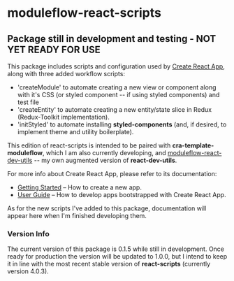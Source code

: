 # moduleflow-react-scripts

## Package still in development and testing - NOT YET READY FOR USE 

This package includes scripts and configuration used by [Create React App](https://github.com/facebook/create-react-app), along with three added workflow scripts:<br>

- 'createModule' to automate creating a new view or component along with it's CSS (or styled component -- if using styled components) and test file<br>
- 'createEntity' to automate creating a new entity/state slice in Redux (Redux-Toolkit implementation).<br>
- 'initStyled' to automate installing **styled-components** (and, if desired, to implement theme and utility boilerplate).<br>

This edition of react-scripts is intended to be paired with **cra-template-moduleflow**, which I am also currently developing, and [moduleflow-react-dev-utils](https://www.npmjs.com/package/moduleflow-react-dev-utils) -- my own augmented version of **react-dev-utils**.<br>

For more info about Create React App, please refer to its documentation:<br>

- [Getting Started](https://facebook.github.io/create-react-app/docs/getting-started) – How to create a new app.
- [User Guide](https://facebook.github.io/create-react-app/) – How to develop apps bootstrapped with Create React App.<br>

As for the new scripts I've added to this package, documentation will appear here when I'm finished developing them.

### Version Info

The current version of this package is 0.1.5 while still in development. Once ready for production the version will be updated to 1.0.0, but I intend to keep it in line with the most recent stable version of **react-scripts** (currently version 4.0.3).